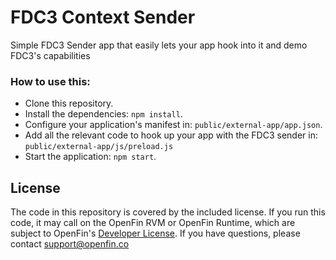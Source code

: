 # FDC3 Context Sender

Simple FDC3 Sender app that easily lets your app hook into it and demo FDC3's capabilities

### How to use this:

* Clone this repository.
* Install the dependencies: `npm install`.
* Configure your application's manifest in: `public/external-app/app.json`.
* Add all the relevant code to hook up your app with the FDC3 sender in: `public/external-app/js/preload.js`
* Start the application: `npm start`.


## License
The code in this repository is covered by the included license. If you run this code, it may call on the OpenFin RVM or OpenFin Runtime, which are subject to OpenFin's [Developer License](https://openfin.co/developer-agreement/). If you have questions, please contact support@openfin.co

